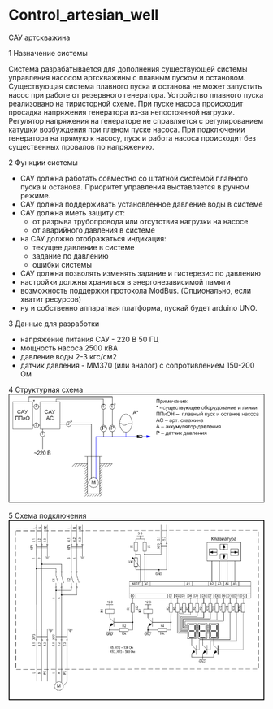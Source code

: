 # Control_artesian_well

САУ артскважина

1 Назначение системы

Система разрабатывается для дополнения существующей системы управления насосом артскважины с плавным пуском и остановом. Существующая система плавного пуска и останова не может запустить насос при работе от резервного генератора. Устройство плавного пуска реализовано на тиристорной схеме. При пуске насоса происходит просадка напряжения генератора из-за непостоянной нагрузки. Регулятор напряжения на генераторе не справляется с регулированием катушки возбуждения при плвном пуске насоса.
При подключении генератора на прямую к насосу, пуск и работа насоса происходит без существенных провалов по напряжению.

2 Функции системы
- САУ должна работать совместно со штатной системой плавного пуска и останова. Приоритет управления выставляется в ручном режиме.
- САУ должна поддерживать установленное давление воды в системе
- САУ должна иметь защиту от:
    - от разрыва трубопровода или отсутствия нагрузки на насосе
    - от аварийного давления в системе
- на САУ должно отображаться индикация:
    - текущее давление в системе
    - задание по давлению
    - ошибки системы
- САУ должна позволять изменять задание и гистерезис по давлению
- настройки должны храниться в энергонезависимой памяти
- возможность поддержки протокола ModBus. (Опционально, если хватит ресурсов)
- ну и собственно аппаратная платформа, пускай будет arduino UNO.

3 Данные для разработки
- напряжение питания САУ - 220 В 50 ГЦ 
- мощность насоса 2500 кВА
- давление воды 2-3 кгс/см2
- датчик давления  -  ММ370 (или аналог) с сопротивлением 150-200 Ом

4 Структурная схема
![Проект](https://github.com/MaxKravt/Control_artesian_well/raw/master/img/project_1.png)

5 Схема подключения
![Схема](https://github.com/MaxKravt/Control_artesian_well/raw/master/img/project_2.png)
       
      




    
